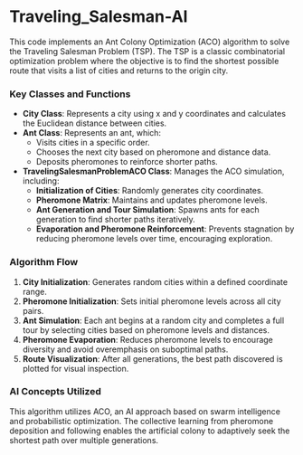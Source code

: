 # Traveling_Salesman-AI
This code implements an Ant Colony Optimization (ACO) algorithm to solve the Traveling Salesman Problem (TSP). The TSP is a classic combinatorial optimization problem where the objective is to find the shortest possible route that visits a list of cities and returns to the origin city.

### Key Classes and Functions
- **City Class**: Represents a city using x and y coordinates and calculates the Euclidean distance between cities.
- **Ant Class**: Represents an ant, which:
  - Visits cities in a specific order.
  - Chooses the next city based on pheromone and distance data.
  - Deposits pheromones to reinforce shorter paths.
- **TravelingSalesmanProblemACO Class**: Manages the ACO simulation, including:
  - **Initialization of Cities**: Randomly generates city coordinates.
  - **Pheromone Matrix**: Maintains and updates pheromone levels.
  - **Ant Generation and Tour Simulation**: Spawns ants for each generation to find shorter paths iteratively.
  - **Evaporation and Pheromone Reinforcement**: Prevents stagnation by reducing pheromone levels over time, encouraging exploration.

### Algorithm Flow
1. **City Initialization**: Generates random cities within a defined coordinate range.
2. **Pheromone Initialization**: Sets initial pheromone levels across all city pairs.
3. **Ant Simulation**: Each ant begins at a random city and completes a full tour by selecting cities based on pheromone levels and distances.
4. **Pheromone Evaporation**: Reduces pheromone levels to encourage diversity and avoid overemphasis on suboptimal paths.
5. **Route Visualization**: After all generations, the best path discovered is plotted for visual inspection.

### AI Concepts Utilized
This algorithm utilizes ACO, an AI approach based on swarm intelligence and probabilistic optimization. The collective learning from pheromone deposition and following enables the artificial colony to adaptively seek the shortest path over multiple generations.
